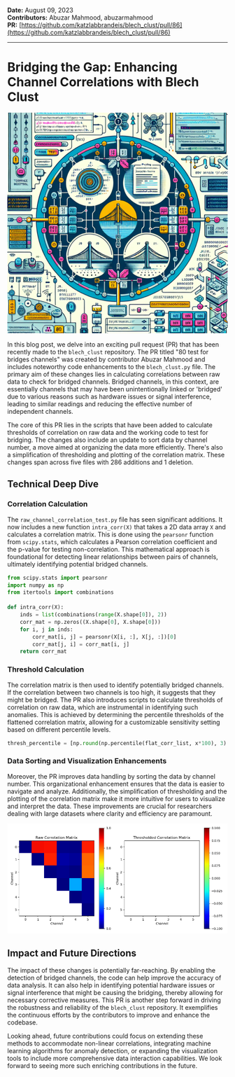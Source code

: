 **Date:** August 09, 2023  
**Contributors:** Abuzar Mahmood, abuzarmahmood  
**PR:** [https://github.com/katzlabbrandeis/blech_clust/pull/86](https://github.com/katzlabbrandeis/blech_clust/pull/86)

---

# Bridging the Gap: Enhancing Channel Correlations with Blech Clust

![Visual representation of 80 test for bridges channels](images/20250303151137_Create_a_technical_illustration_for_a_blog_post_ab.png)

In this blog post, we delve into an exciting pull request (PR) that has been recently made to the `blech_clust` repository. The PR titled "80 test for bridges channels" was created by contributor Abuzar Mahmood and includes noteworthy code enhancements to the `blech_clust.py` file. The primary aim of these changes lies in calculating correlations between raw data to check for bridged channels. Bridged channels, in this context, are essentially channels that may have been unintentionally linked or 'bridged' due to various reasons such as hardware issues or signal interference, leading to similar readings and reducing the effective number of independent channels.

The core of this PR lies in the scripts that have been added to calculate thresholds of correlation on raw data and the working code to test for bridging. The changes also include an update to sort data by channel number, a move aimed at organizing the data more efficiently. There's also a simplification of thresholding and plotting of the correlation matrix. These changes span across five files with 286 additions and 1 deletion.

## Technical Deep Dive

### Correlation Calculation

The `raw_channel_correlation_test.py` file has seen significant additions. It now includes a new function `intra_corr(X)` that takes a 2D data array `X` and calculates a correlation matrix. This is done using the `pearsonr` function from `scipy.stats`, which calculates a Pearson correlation coefficient and the p-value for testing non-correlation. This mathematical approach is foundational for detecting linear relationships between pairs of channels, ultimately identifying potential bridged channels.

```python
from scipy.stats import pearsonr
import numpy as np
from itertools import combinations

def intra_corr(X):
    inds = list(combinations(range(X.shape[0]), 2))
    corr_mat = np.zeros((X.shape[0], X.shape[0]))
    for i, j in inds:
        corr_mat[i, j] = pearsonr(X[i, :], X[j, :])[0]
        corr_mat[j, i] = corr_mat[i, j]
    return corr_mat
```

### Threshold Calculation

The correlation matrix is then used to identify potentially bridged channels. If the correlation between two channels is too high, it suggests that they might be bridged. The PR also introduces scripts to calculate thresholds of correlation on raw data, which are instrumental in identifying such anomalies. This is achieved by determining the percentile thresholds of the flattened correlation matrix, allowing for a customizable sensitivity setting based on different percentile levels.

```python
thresh_percentile = [np.round(np.percentile(flat_corr_list, x*100), 3) for x in thresh_list]
```

### Data Sorting and Visualization Enhancements

Moreover, the PR improves data handling by sorting the data by channel number. This organizational enhancement ensures that the data is easier to navigate and analyze. Additionally, the simplification of thresholding and the plotting of the correlation matrix make it more intuitive for users to visualize and interpret the data. These improvements are crucial for researchers dealing with large datasets where clarity and efficiency are paramount.

![Correlation matrix plot](images/86_body.png)

## Impact and Future Directions

The impact of these changes is potentially far-reaching. By enabling the detection of bridged channels, the code can help improve the accuracy of data analysis. It can also help in identifying potential hardware issues or signal interference that might be causing the bridging, thereby allowing for necessary corrective measures. This PR is another step forward in driving the robustness and reliability of the `blech_clust` repository. It exemplifies the continuous efforts by the contributors to improve and enhance the codebase.

Looking ahead, future contributions could focus on extending these methods to accommodate non-linear correlations, integrating machine learning algorithms for anomaly detection, or expanding the visualization tools to include more comprehensive data interaction capabilities. We look forward to seeing more such enriching contributions in the future.
